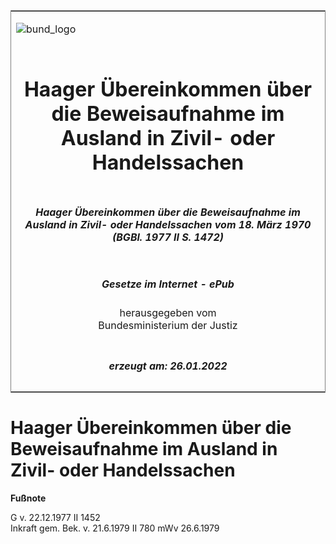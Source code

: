 <span id="DECKBLATT.html"></span>

<table border="0" frame="border" width="100%">

<tr valign="top">

<td align="left">

![bund\_logo](BfJ_2021_Web_de_de.gif)

</td>

<td align="right">

 

</td>

</tr>

<tr align="center" valign="middle">

<td colspan="2">

# Haager Übereinkommen über die Beweisaufnahme im Ausland in Zivil- oder Handelssachen

</td>

</tr>

<tr align="center" valign="middle">

<td colspan="2">

##### Haager Übereinkommen über die Beweisaufnahme im Ausland in Zivil- oder Handelssachen vom 18. März 1970 (BGBl. 1977 II S. 1472)

</td>

</tr>

<tr align="center" valign="middle">

<td colspan="2">

  
  

##### Gesetze im Internet - ePub  
  
herausgegeben vom  
Bundesministerium der Justiz

</td>

</tr>

<tr align="center" valign="bottom">

<td colspan="2">

  
  

##### erzeugt am: 26.01.2022

</td>

</tr>

</table>

<span id="BJNR214720977.html"></span>

# Haager Übereinkommen über die Beweisaufnahme im Ausland in Zivil- oder Handelssachen

<div>

  
**Fußnote**

<div class="jnhtml">

<div>

<div class="jurAbsatz">

G v. 22.12.1977 II 1452  
Inkraft gem. Bek. v. 21.6.1979 II 780 mWv 26.6.1979

</div>

</div>

</div>

</div>
